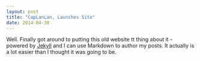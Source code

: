 ```yaml
---
layout: post
title: "CapLanLan, Launches Site"
date: 2014-04-30
---
```


Well. Finally got around to putting this old website tt thing about it - powered by [Jekyll](http://jekyllrb.com) and I can use Markdown to author my posts. It actually is a lot easier than I thought it was going to be.
